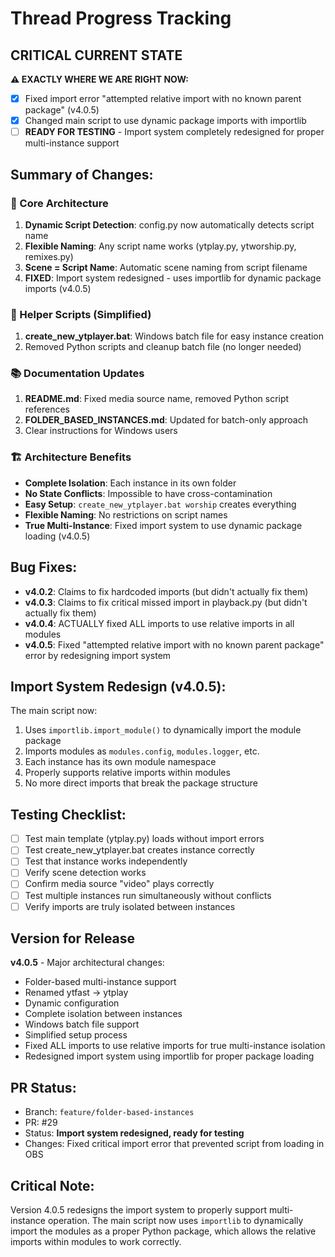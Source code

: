 # Thread Progress Tracking

## CRITICAL CURRENT STATE
**⚠️ EXACTLY WHERE WE ARE RIGHT NOW:**
- [x] Fixed import error "attempted relative import with no known parent package" (v4.0.5)
- [x] Changed main script to use dynamic package imports with importlib
- [ ] **READY FOR TESTING** - Import system completely redesigned for proper multi-instance support

## Summary of Changes:

### 🎯 Core Architecture
1. **Dynamic Script Detection**: config.py now automatically detects script name
2. **Flexible Naming**: Any script name works (ytplay.py, ytworship.py, remixes.py)
3. **Scene = Script Name**: Automatic scene naming from script filename
4. **FIXED**: Import system redesigned - uses importlib for dynamic package imports (v4.0.5)

### 🔧 Helper Scripts (Simplified)
1. **create_new_ytplayer.bat**: Windows batch file for easy instance creation
2. Removed Python scripts and cleanup batch file (no longer needed)

### 📚 Documentation Updates
1. **README.md**: Fixed media source name, removed Python script references
2. **FOLDER_BASED_INSTANCES.md**: Updated for batch-only approach
3. Clear instructions for Windows users

### 🏗️ Architecture Benefits
- **Complete Isolation**: Each instance in its own folder
- **No State Conflicts**: Impossible to have cross-contamination
- **Easy Setup**: `create_new_ytplayer.bat worship` creates everything
- **Flexible Naming**: No restrictions on script names
- **True Multi-Instance**: Fixed import system to use dynamic package loading (v4.0.5)

## Bug Fixes:
- **v4.0.2**: Claims to fix hardcoded imports (but didn't actually fix them)
- **v4.0.3**: Claims to fix critical missed import in playback.py (but didn't actually fix them)
- **v4.0.4**: ACTUALLY fixed ALL imports to use relative imports in all modules
- **v4.0.5**: Fixed "attempted relative import with no known parent package" error by redesigning import system

## Import System Redesign (v4.0.5):
The main script now:
1. Uses `importlib.import_module()` to dynamically import the module package
2. Imports modules as `modules.config`, `modules.logger`, etc.
3. Each instance has its own module namespace
4. Properly supports relative imports within modules
5. No more direct imports that break the package structure

## Testing Checklist:
- [ ] Test main template (ytplay.py) loads without import errors
- [ ] Test create_new_ytplayer.bat creates instance correctly
- [ ] Test that instance works independently
- [ ] Verify scene detection works
- [ ] Confirm media source "video" plays correctly
- [ ] Test multiple instances run simultaneously without conflicts
- [ ] Verify imports are truly isolated between instances

## Version for Release
**v4.0.5** - Major architectural changes:
- Folder-based multi-instance support
- Renamed ytfast → ytplay
- Dynamic configuration
- Complete isolation between instances
- Windows batch file support
- Simplified setup process
- Fixed ALL imports to use relative imports for true multi-instance isolation
- Redesigned import system using importlib for proper package loading

## PR Status:
- Branch: `feature/folder-based-instances`
- PR: #29
- Status: **Import system redesigned, ready for testing**
- Changes: Fixed critical import error that prevented script from loading in OBS

## Critical Note:
Version 4.0.5 redesigns the import system to properly support multi-instance operation. The main script now uses `importlib` to dynamically import the modules as a proper Python package, which allows the relative imports within modules to work correctly.
